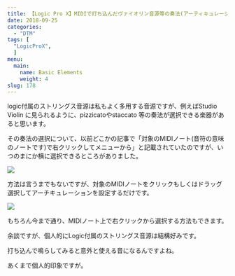 ```yaml
---
title: 【Logic Pro X】MIDIで打ち込んだヴァイオリン音源等の奏法(アーティキュレーション)の指定・選択
date: 2018-09-25
categories:
  - "DTM"
tags: [
  "LogicProX",
  ]
menu:
  main:
    name: Basic Elements
    weight: 4
slug: 178
---
```


logic付属のストリングス音源は私もよく多用する音源ですが、例えばStudio Violin に見られるように、pizzicatoやstaccato 等の奏法が選択できる楽器があると思います。

その奏法の選択について、以前どこかの記事で「対象のMIDIノート(音符の意味のノートです)で右クリックしてメニューから」と記載されていたのですが、いつのまにか横に選択できるところがありました。

![](https://cdn-ak.f.st-hatena.com/images/fotolife/K/Kanoe/20180925/20180925205345.png)

方法は言うまでもないですが、対象のMIDIノートをクリックもしくはドラッグ選択してアーチキュレーションを設定するだけです。

![](https://cdn-ak.f.st-hatena.com/images/fotolife/K/Kanoe/20180925/20180925210830.gif)

もちろん今まで通り、MIDIノート上で右クリックから選択する方法もできます。

余談ですが、個人的にLogic付属のストリングス音源は結構好みです。

打ち込んで鳴らしてみると意外と使える音になるんですよね。

あくまで個人的印象ですが。
